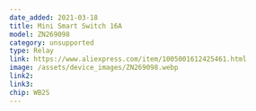 ```yaml
---
date_added: 2021-03-18
title: Mini Smart Switch 16A
model: ZN269098
category: unsupported
type: Relay
link: https://www.aliexpress.com/item/1005001612425461.html
image: /assets/device_images/ZN269098.webp
link2: 
link3: 
chip: WB2S
---
```

